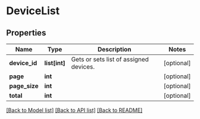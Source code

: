 # DeviceList

## Properties
Name | Type | Description | Notes
------------ | ------------- | ------------- | -------------
**device_id** | **list[int]** | Gets or sets list of assigned devices. | [optional] 
**page** | **int** |  | [optional] 
**page_size** | **int** |  | [optional] 
**total** | **int** |  | [optional] 

[[Back to Model list]](../README.md#documentation-for-models) [[Back to API list]](../README.md#documentation-for-api-endpoints) [[Back to README]](../README.md)



